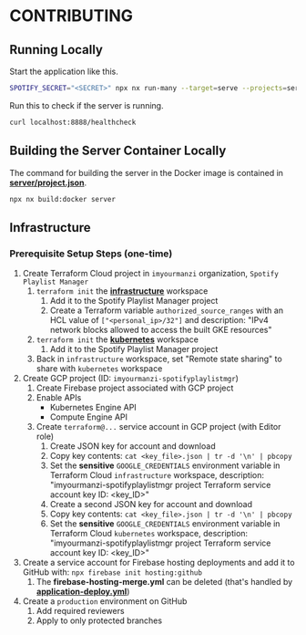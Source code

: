 # CONTRIBUTING

## Running Locally

Start the application like this.

```sh
SPOTIFY_SECRET="<SECRET>" npx nx run-many --target=serve --projects=server,ui
```

Run this to check if the server is running.

```sh
curl localhost:8888/healthcheck
```

## Building the Server Container Locally

The command for building the server in the Docker image is contained in [**server/project.json**](/packages/server/project.json).

```sh
npx nx build:docker server
```

## Infrastructure

### Prerequisite Setup Steps (one-time)

1. Create Terraform Cloud project in `imyourmanzi` organization, `Spotify Playlist Manager`
   1. `terraform init` the [**infrastructure**](infrastructure/) workspace
      1. Add it to the Spotify Playlist Manager project
      1. Create a Terraform variable `authorized_source_ranges` with an HCL value of `["<personal_ip>/32"]` and description: "IPv4 network blocks allowed to access the built GKE resources"
   1. `terraform init` the [**kubernetes**](kubernetes/) workspace
      1. Add it to the Spotify Playlist Manager project
   1. Back in `infrastructure` workspace, set "Remote state sharing" to share with `kubernetes` workspace
1. Create GCP project (ID: `imyourmanzi-spotifyplaylistmgr`)
   1. Create Firebase project associated with GCP project
   1. Enable APIs
      - Kubernetes Engine API
      - Compute Engine API
   1. Create `terraform@...` service account in GCP project (with Editor role)
      1. Create JSON key for account and download
      1. Copy key contents: `cat <key_file>.json | tr -d '\n' | pbcopy`
      1. Set the **sensitive** `GOOGLE_CREDENTIALS` environment variable in Terraform Cloud `infrastructure` workspace, description: "imyourmanzi-spotifyplaylistmgr project Terraform service account key ID: <key_ID>"
      1. Create a second JSON key for account and download
      1. Copy key contents: `cat <key_file>.json | tr -d '\n' | pbcopy`
      1. Set the **sensitive** `GOOGLE_CREDENTIALS` environment variable in Terraform Cloud `kubernetes` workspace, description: "imyourmanzi-spotifyplaylistmgr project Terraform service account key ID: <key_ID>"
1. Create a service account for Firebase hosting deployments and add it to GitHub with: `npx firebase init hosting:github`
   1. The **firebase-hosting-merge.yml** can be deleted (that's handled by [**application-deploy.yml**](.github/workflows/application-deploy.yml))
1. Create a `production` environment on GitHub
   1. Add required reviewers
   1. Apply to only protected branches
